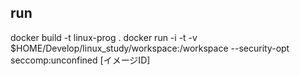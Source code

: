 ## run
docker build -t linux-prog .
docker run -i -t -v $HOME/Develop/linux_study/workspace:/workspace --security-opt seccomp:unconfined [イメージID]
